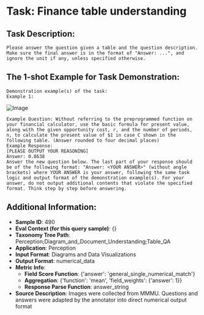 # Task: Finance table understanding

## Task Description:

```
Please answer the question given a table and the question description. Make sure the final answer is in the format of "Answer: ...", and ignore the unit if any, unless specified otherwise.
```

## The 1-shot Example for Task Demonstration:

```
Demonstration example(s) of the task:
Example 1:
```

![Image](image_1.png)

```
Example Question: Without referring to the preprogrammed function on your financial calculator, use the basic formula for present value, along with the given opportunity cost, r, and the number of periods, n, to calculate the present value of $1 in case C shown in the following table. (Answer rounded to four decimal places)
Example Response:
[PLEASE OUTPUT YOUR REASONING]
Answer: 0.8638
Answer the new question below. The last part of your response should be of the following format: "Answer: <YOUR ANSWER>" (without angle brackets) where YOUR ANSWER is your answer, following the same task logic and output format of the demonstration example(s). For your answer, do not output additional contents that violate the specified format. Think step by step before answering.
```

## Additional Information:

- **Sample ID**: 490
- **Eval Context (for this query sample)**: {}
- **Taxonomy Tree Path**: Perception;Diagram_and_Document_Understanding;Table_QA
- **Application**: Perception
- **Input Format**: Diagrams and Data Visualizations
- **Output Format**: numerical_data
- **Metric Info**:
  - **Field Score Function**: {'answer': 'general_single_numerical_match'}
  - **Aggregation**: {'function': 'mean', 'field_weights': {'answer': 1}}
  - **Response Parse Function**: answer_string
- **Source Description**: Images were collected from MMMU. Questions and answers were adapted by the annotator into direct numerical output format
